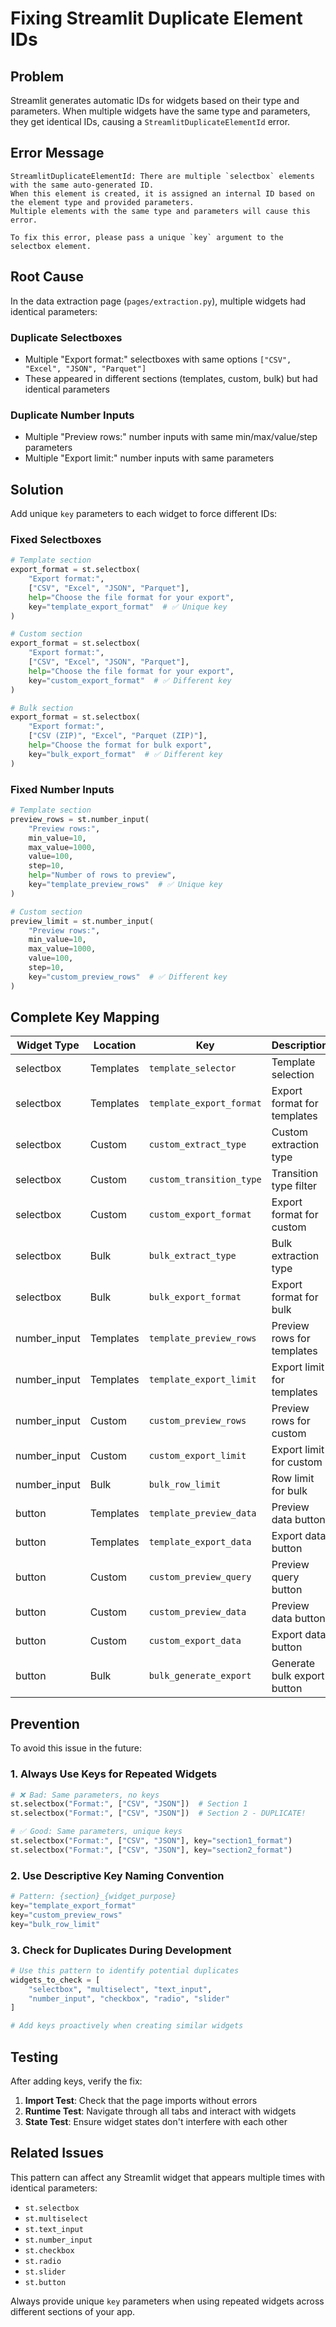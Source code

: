 # Fixing Streamlit Duplicate Element IDs

## Problem

Streamlit generates automatic IDs for widgets based on their type and parameters. When multiple widgets have the same type and parameters, they get identical IDs, causing a `StreamlitDuplicateElementId` error.

## Error Message

```
StreamlitDuplicateElementId: There are multiple `selectbox` elements with the same auto-generated ID.
When this element is created, it is assigned an internal ID based on the element type and provided parameters.
Multiple elements with the same type and parameters will cause this error.

To fix this error, please pass a unique `key` argument to the selectbox element.
```

## Root Cause

In the data extraction page (`pages/extraction.py`), multiple widgets had identical parameters:

### Duplicate Selectboxes
- Multiple "Export format:" selectboxes with same options `["CSV", "Excel", "JSON", "Parquet"]`
- These appeared in different sections (templates, custom, bulk) but had identical parameters

### Duplicate Number Inputs
- Multiple "Preview rows:" number inputs with same min/max/value/step parameters
- Multiple "Export limit:" number inputs with same parameters

## Solution

Add unique `key` parameters to each widget to force different IDs:

### Fixed Selectboxes

```python
# Template section
export_format = st.selectbox(
    "Export format:",
    ["CSV", "Excel", "JSON", "Parquet"],
    help="Choose the file format for your export",
    key="template_export_format"  # ✅ Unique key
)

# Custom section
export_format = st.selectbox(
    "Export format:",
    ["CSV", "Excel", "JSON", "Parquet"],
    help="Choose the file format for your export",
    key="custom_export_format"  # ✅ Different key
)

# Bulk section
export_format = st.selectbox(
    "Export format:",
    ["CSV (ZIP)", "Excel", "Parquet (ZIP)"],
    help="Choose the format for bulk export",
    key="bulk_export_format"  # ✅ Different key
)
```

### Fixed Number Inputs

```python
# Template section
preview_rows = st.number_input(
    "Preview rows:",
    min_value=10,
    max_value=1000,
    value=100,
    step=10,
    help="Number of rows to preview",
    key="template_preview_rows"  # ✅ Unique key
)

# Custom section
preview_limit = st.number_input(
    "Preview rows:",
    min_value=10,
    max_value=1000,
    value=100,
    step=10,
    key="custom_preview_rows"  # ✅ Different key
)
```

## Complete Key Mapping

| Widget Type | Location | Key | Description |
|-------------|----------|-----|-------------|
| selectbox | Templates | `template_selector` | Template selection |
| selectbox | Templates | `template_export_format` | Export format for templates |
| selectbox | Custom | `custom_extract_type` | Custom extraction type |
| selectbox | Custom | `custom_transition_type` | Transition type filter |
| selectbox | Custom | `custom_export_format` | Export format for custom |
| selectbox | Bulk | `bulk_extract_type` | Bulk extraction type |
| selectbox | Bulk | `bulk_export_format` | Export format for bulk |
| number_input | Templates | `template_preview_rows` | Preview rows for templates |
| number_input | Templates | `template_export_limit` | Export limit for templates |
| number_input | Custom | `custom_preview_rows` | Preview rows for custom |
| number_input | Custom | `custom_export_limit` | Export limit for custom |
| number_input | Bulk | `bulk_row_limit` | Row limit for bulk |
| button | Templates | `template_preview_data` | Preview data button |
| button | Templates | `template_export_data` | Export data button |
| button | Custom | `custom_preview_query` | Preview query button |
| button | Custom | `custom_preview_data` | Preview data button |
| button | Custom | `custom_export_data` | Export data button |
| button | Bulk | `bulk_generate_export` | Generate bulk export button |

## Prevention

To avoid this issue in the future:

### 1. Always Use Keys for Repeated Widgets
```python
# ❌ Bad: Same parameters, no keys
st.selectbox("Format:", ["CSV", "JSON"])  # Section 1
st.selectbox("Format:", ["CSV", "JSON"])  # Section 2 - DUPLICATE!

# ✅ Good: Same parameters, unique keys
st.selectbox("Format:", ["CSV", "JSON"], key="section1_format")
st.selectbox("Format:", ["CSV", "JSON"], key="section2_format")
```

### 2. Use Descriptive Key Naming Convention
```python
# Pattern: {section}_{widget_purpose}
key="template_export_format"
key="custom_preview_rows"
key="bulk_row_limit"
```

### 3. Check for Duplicates During Development
```python
# Use this pattern to identify potential duplicates
widgets_to_check = [
    "selectbox", "multiselect", "text_input", 
    "number_input", "checkbox", "radio", "slider"
]

# Add keys proactively when creating similar widgets
```

## Testing

After adding keys, verify the fix:

1. **Import Test**: Check that the page imports without errors
2. **Runtime Test**: Navigate through all tabs and interact with widgets
3. **State Test**: Ensure widget states don't interfere with each other

## Related Issues

This pattern can affect any Streamlit widget that appears multiple times with identical parameters:
- `st.selectbox`
- `st.multiselect`
- `st.text_input`
- `st.number_input`
- `st.checkbox`
- `st.radio`
- `st.slider`
- `st.button`

Always provide unique `key` parameters when using repeated widgets across different sections of your app.
